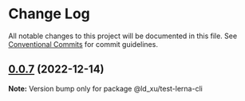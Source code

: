 # Change Log

All notable changes to this project will be documented in this file.
See [Conventional Commits](https://conventionalcommits.org) for commit guidelines.

## [0.0.7](https://gitlab.com/1393679430/cli_project/compare/v0.0.6...v0.0.7) (2022-12-14)

**Note:** Version bump only for package @ld_xu/test-lerna-cli
